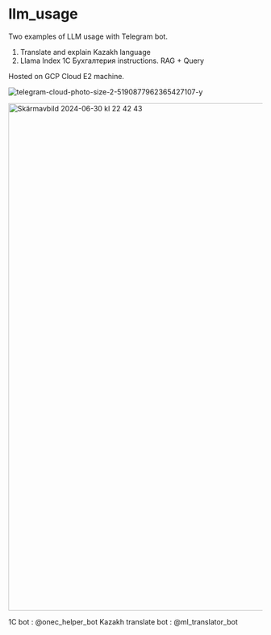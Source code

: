 # llm_usage

Two examples of LLM usage with Telegram bot.
1) Translate and explain Kazakh language
2) Llama Index 1C Бухгалтерия instructions. RAG + Query

Hosted on GCP Cloud E2 machine. 

![telegram-cloud-photo-size-2-5190877962365427107-y](https://github.com/ahmados/llm_usage/assets/32655358/d4b50421-9d1c-44c9-a71d-d62fa793abef)


<img width="1006" alt="Skärmavbild 2024-06-30 kl  22 42 43" src="https://github.com/ahmados/llm_usage/assets/32655358/6296f3d6-d7e1-4909-a92e-f8ae901195d4">

1C bot : @onec_helper_bot
Kazakh translate bot : @ml_translator_bot
